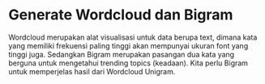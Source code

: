 # Generate Wordcloud dan Bigram

Wordcloud merupakan alat visualisasi untuk data berupa text, dimana kata yang memiliki frekuensi paling tinggi akan mempunyai ukuran font yang tinggi juga. Sedangkan Bigram merupakan pasangan dua kata yang berguna untuk mengetahui trending topics (keadaan). Kita perlu Bigram untuk memperjelas hasil dari Wordcloud Unigram.